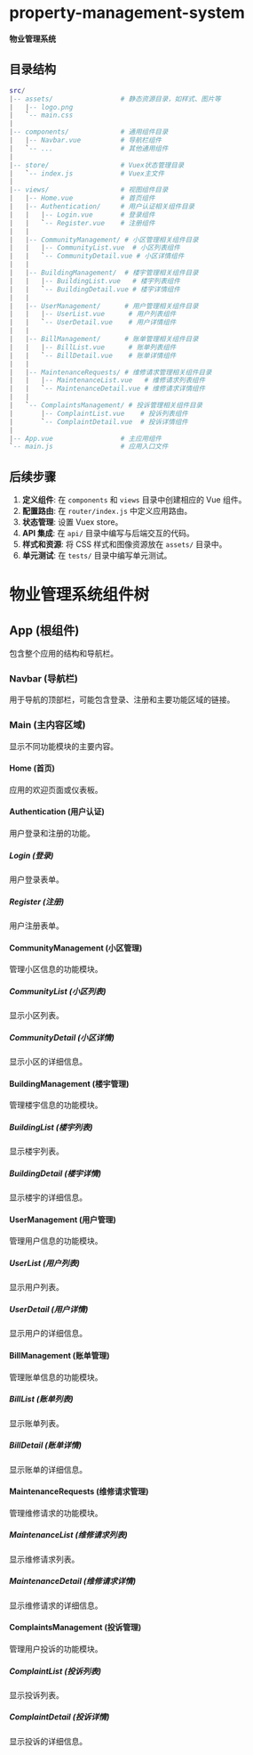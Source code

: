 # property-management-system
**物业管理系统**

## 目录结构

```lua
src/
|-- assets/                 # 静态资源目录，如样式、图片等
|   |-- logo.png
|   `-- main.css
|
|-- components/             # 通用组件目录
|   |-- Navbar.vue          # 导航栏组件
|   `-- ...                 # 其他通用组件
|
|-- store/                  # Vuex状态管理目录
|   `-- index.js            # Vuex主文件
|
|-- views/                  # 视图组件目录
|   |-- Home.vue            # 首页组件
|   |-- Authentication/     # 用户认证相关组件目录
|   |   |-- Login.vue       # 登录组件
|   |   `-- Register.vue    # 注册组件
|   |
|   |-- CommunityManagement/ # 小区管理相关组件目录
|   |   |-- CommunityList.vue  # 小区列表组件
|   |   `-- CommunityDetail.vue # 小区详情组件
|   |
|   |-- BuildingManagement/  # 楼宇管理相关组件目录
|   |   |-- BuildingList.vue   # 楼宇列表组件
|   |   `-- BuildingDetail.vue # 楼宇详情组件
|   |
|   |-- UserManagement/      # 用户管理相关组件目录
|   |   |-- UserList.vue      # 用户列表组件
|   |   `-- UserDetail.vue    # 用户详情组件
|   |
|   |-- BillManagement/      # 账单管理相关组件目录
|   |   |-- BillList.vue      # 账单列表组件
|   |   `-- BillDetail.vue    # 账单详情组件
|   |
|   |-- MaintenanceRequests/ # 维修请求管理相关组件目录
|   |   |-- MaintenanceList.vue   # 维修请求列表组件
|   |   `-- MaintenanceDetail.vue # 维修请求详情组件
|   |
|   `-- ComplaintsManagement/ # 投诉管理相关组件目录
|       |-- ComplaintList.vue    # 投诉列表组件
|       `-- ComplaintDetail.vue  # 投诉详情组件
|
|-- App.vue                 # 主应用组件
`-- main.js                 # 应用入口文件

```

## 后续步骤

1. **定义组件**: 在 `components` 和 `views` 目录中创建相应的 Vue 组件。
2. **配置路由**: 在 `router/index.js` 中定义应用路由。
3. **状态管理**: 设置 Vuex store。
4. **API 集成**: 在 `api/` 目录中编写与后端交互的代码。
5. **样式和资源**: 将 CSS 样式和图像资源放在 `assets/` 目录中。
6. **单元测试**: 在 `tests/` 目录中编写单元测试。

# 物业管理系统组件树

## App (根组件)
包含整个应用的结构和导航栏。

### Navbar (导航栏)
用于导航的顶部栏，可能包含登录、注册和主要功能区域的链接。

### Main (主内容区域)
显示不同功能模块的主要内容。

#### Home (首页)
应用的欢迎页面或仪表板。

#### Authentication (用户认证)
用户登录和注册的功能。

##### Login (登录)
用户登录表单。

##### Register (注册)
用户注册表单。

#### CommunityManagement (小区管理)
管理小区信息的功能模块。

##### CommunityList (小区列表)
显示小区列表。

##### CommunityDetail (小区详情)
显示小区的详细信息。

#### BuildingManagement (楼宇管理)
管理楼宇信息的功能模块。

##### BuildingList (楼宇列表)
显示楼宇列表。

##### BuildingDetail (楼宇详情)
显示楼宇的详细信息。

#### UserManagement (用户管理)
管理用户信息的功能模块。

##### UserList (用户列表)
显示用户列表。

##### UserDetail (用户详情)
显示用户的详细信息。

#### BillManagement (账单管理)
管理账单信息的功能模块。

##### BillList (账单列表)
显示账单列表。

##### BillDetail (账单详情)
显示账单的详细信息。

#### MaintenanceRequests (维修请求管理)
管理维修请求的功能模块。

##### MaintenanceList (维修请求列表)
显示维修请求列表。

##### MaintenanceDetail (维修请求详情)
显示维修请求的详细信息。

#### ComplaintsManagement (投诉管理)
管理用户投诉的功能模块。

##### ComplaintList (投诉列表)
显示投诉列表。

##### ComplaintDetail (投诉详情)
显示投诉的详细信息。